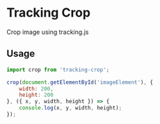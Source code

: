 # Tracking Crop

Crop image using tracking.js

## Usage

```js
import crop from 'tracking-crop';

crop(document.getElementById('imageElement'), {
    width: 200,
    height: 200
}, ({ x, y, width, height }) => {
    console.log(x, y, width, height);
});
```
